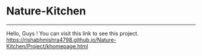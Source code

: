 # Nature-Kitchen
-----------------
Hello,
Guys !
You can visit this link to see this project.
https://rishabhmishra4798.github.io/Nature-Kitchen/Project/khomepage.html

